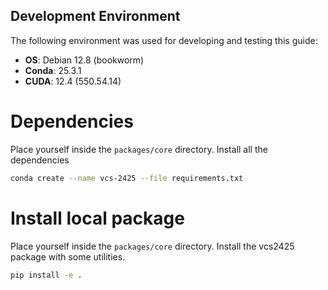 
## Development Environment

The following environment was used for developing and testing this guide:

- **OS**: Debian 12.8 (bookworm)
- **Conda**: 25.3.1
- **CUDA**: 12.4 (550.54.14)

# Dependencies

Place yourself inside the `packages/core` directory.
Install all the dependencies
```bash
conda create --name vcs-2425 --file requirements.txt
```

# Install local package

Place yourself inside the `packages/core` directory.
Install the vcs2425 package with some utilities.

```bash
pip install -e .
```